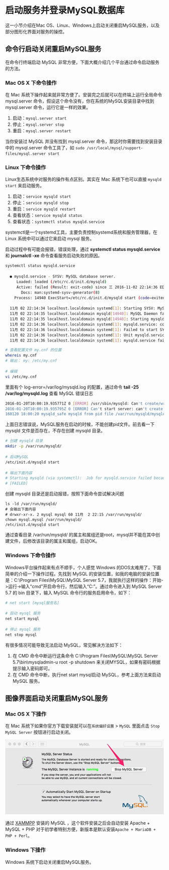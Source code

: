 
启动服务并登录MySQL数据库
===

这一小节介绍在Mac OS、Linux、Windows上启动关闭重启MySQL服务，以及部分图形化界面对服务的操控。

## 命令行启动关闭重启MySQL服务

在命令行终端启动 MySQL 非常方便，下面大概介绍几个平台通过命令启动服务的方法。

### Mac OS X 下命令操作

在 Mac 系统下操作起来就非常方便了。安装完之后就可以在终端上运行全局命令 mysql.server 命令，假设这个命令没有，你在系统的MySQL安装目录中找到 mysql.server  命令，运行它是一样的效果。

1. 启动：`mysql.server start`
2. 停止：`mysql.server stop`
3. 重启：`mysql.server restart`

当你安装过 MySQL 并没有找到 mysql.server 命令，那这时你需要找到安装目录中的 mysql.server 命令工具了，如 `sudo /usr/local/mysql/support-files/mysql.server start`

### Linux 下命令操作

Linux生态系统中对服务的操作有点区别。其实在 Mac 系统下也可以直接 `mysqld start` 来启动服务。

1. 启动：`service mysqld start`
2. 停止：`service mysqld stop`
3. 重启：`service mysqld restart`
3. 查看状态：`service mysqld status`
4. 查看状态：`systemctl status mysqld.service`

systemctl是一个systemd工具，主要负责控制systemd系统和服务管理器，在 Linux 系统中可以通过它来启动 mysql 服务。

启动过程中有可能会报错，错误处理，通过 **systemctl status mysqld.service** 和 **journalctl -xe** 命令查看服务启动失败的原因。

```bash
systemctl status mysqld.service

  ● mysqld.service - SYSV: MySQL database server.
     Loaded: loaded (/etc/rc.d/init.d/mysqld)
     Active: failed (Result: exit-code) since 三 2016-11-02 22:14:36 EDT; 11s ago
       Docs: man:systemd-sysv-generator(8)
    Process: 14940 ExecStart=/etc/rc.d/init.d/mysqld start (code=exited, status=1/FAILURE)
  
  11月 02 22:14:34 localhost.localdomain systemd[1]: Starting SYSV: MySQL database server....
  11月 02 22:14:35 localhost.localdomain mysqld[14940]: MySQL Daemon failed to start.
  11月 02 22:14:35 localhost.localdomain mysqld[14940]: Starting mysqld:  [FAILED]
  11月 02 22:14:36 localhost.localdomain systemd[1]: mysqld.service: control process exited, code=exited status=1
  11月 02 22:14:36 localhost.localdomain systemd[1]: Failed to start SYSV: MySQL database server..
  11月 02 22:14:36 localhost.localdomain systemd[1]: Unit mysqld.service entered failed state.
  11月 02 22:14:36 localhost.localdomain systemd[1]: mysqld.service failed.
```

```bash
# 查看配置文件 my.cnf 的位置
whereis my.cnf
# 输出： my: /etc/my.cnf

# 编辑
vi /etc/my.cnf
```

里面有个 log-error=/var/log/mysqld.log 的配置，通过命令 **tail -25 /var/log/mysqld.log** 查看 MySQL 错误日志

```bash
2016-01-20T10:00:19.935771Z 0 [ERROR] /usr/sbin/mysqld: Can't create/write to file '/var/run/mysqld/mysqld.pid' (Errcode: 2 - No such file or directory)
2016-01-20T10:00:19.935795Z 0 [ERROR] Can't start server: can't create PID file: No such file or directory
160120 18:00:20 mysqld_safe mysqld from pid file /var/run/mysqld/mysqld.pid ended
```

上面日志错误说，MySQL服务在启动的时候，不能创建pid文件。前去看一下 mysqld 文件是否存在，不存在创建 mysqld 目录。

```bash
# 创建 mysqld 目录
mkdir -p /var/run/mysqld/

# 启动MySQL
/etc/init.d/mysqld start

# 输出下面内容
# Starting mysqld (via systemctl):  Job for mysqld.service failed because the control process exited with error code. See "systemctl status mysqld.service" and "journalctl -xe" for details.
# [FAILED]
```

创建 mysqld 目录还是启动报错，按照下面命令尝试解决问题

```shell
ls -ld /var/run/mysqld/
# 会输出下面内容
# drwxr-xr-x. 2 mysql mysql 60 11月  2 22:15 /var/run/mysqld/
chown mysql.mysql /var/run/mysqld/
/etc/init.d/mysqld start
```

通过查看目录 /var/run/mysqld/ 的属主和属组还是root，mysql并不能在其中创建文件，后修改该目录的属主和属组，启动OK。

### Windows 下命令操作

Windows平台操作起来有点不顺手，个人感觉 Windows 的DOS太难用了，下面简单的介绍一下操作过程。先找到 MySQL 的安装位置，如我的电脑的安装位置是：C:\Program Files\MySQL\MySQL Server 5.7，我就执行这样的操作：开始->运行->输入“cmd”开启命令行，然后输入“C:”。通过命令进入到 MySQL Server 5.7 的 bin 目录下，输入 MySQL 命令行的服务启用命令，如下：

```bash
# net start [mysql服务名]

# 启动 mysql 服务
net start mysql 

# 停止 mysql 服务
net stop mysql 
```

有很多情况可能导致无法启动 MySQL，常见解决方法如下：

1. 在 CMD 命令中断运行这条命令 C:\Program Files\MySQL\MySQL Server 5.7\bin\mysqladmin-u root -p shutdown 来关闭MYSQL，如果有密码根据提示输入密码即可。
2. 在 CMD 命令中断，执行net start mysql启动 MySQL，参考上面方法来启动 MySQL 服务。


## 图像界面启动关闭重启MySQL服务

### Mac OS X 下操作

在 Mac 系统下如果你官方下载安装就可以在`系统偏好设置` > `MySQL` 里面点击 `Stop MySQL Server` 按钮进行启动关闭。

![MySQL](../img/2.3.1.png)

通过 [XAMMPP](https://www.apachefriends.org/zh_cn/index.html) 安装的 MySQL ，这个软件安装之后会自动安装 Apache + MySQL + PHP 对于初学者特别方便，新版本是默认安装`Apache + MariaDB + PHP + Perl`。

### Windows 下操作

Windows 系统下启动关闭重启MySQL服务。
